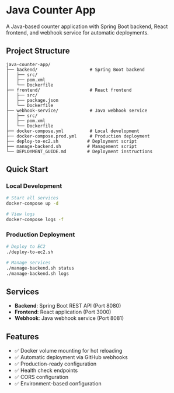 # Java Counter App

A Java-based counter application with Spring Boot backend, React frontend, and webhook service for automatic deployments.

## Project Structure

```
java-counter-app/
├── backend/                    # Spring Boot backend
│   ├── src/
│   ├── pom.xml
│   └── Dockerfile
├── frontend/                   # React frontend
│   ├── src/
│   ├── package.json
│   └── Dockerfile
├── webhook-service/            # Java webhook service
│   ├── src/
│   ├── pom.xml
│   └── Dockerfile
├── docker-compose.yml          # Local development
├── docker-compose.prod.yml     # Production deployment
├── deploy-to-ec2.sh           # Deployment script
├── manage-backend.sh          # Management script
└── DEPLOYMENT_GUIDE.md        # Deployment instructions
```

## Quick Start

### Local Development
```bash
# Start all services
docker-compose up -d

# View logs
docker-compose logs -f
```

### Production Deployment
```bash
# Deploy to EC2
./deploy-to-ec2.sh

# Manage services
./manage-backend.sh status
./manage-backend.sh logs
```

## Services

- **Backend**: Spring Boot REST API (Port 8080)
- **Frontend**: React application (Port 3000)
- **Webhook**: Java webhook service (Port 8081)

## Features

- ✅ Docker volume mounting for hot reloading
- ✅ Automatic deployment via GitHub webhooks
- ✅ Production-ready configuration
- ✅ Health check endpoints
- ✅ CORS configuration
- ✅ Environment-based configuration
